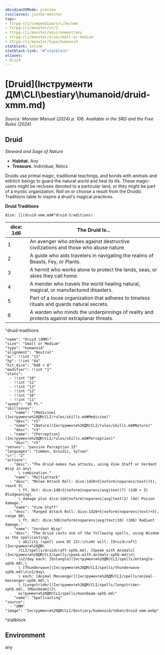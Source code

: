 ```yaml
---
obsidianUIMode: preview
cssclasses: json5e-monster
tags:
- ttrpg-cli/compendium/src/5e/xmm
- ttrpg-cli/monster/cr/2
- ttrpg-cli/monster/environment/any
- ttrpg-cli/monster/size/small-or-medium
- ttrpg-cli/monster/type/humanoid
statblock: inline
statblock-link: "#^statblock"
aliases:
- Druid
---
```

# [Druid](Інструменти ДМ\CLI\bestiary\humanoid/druid-xmm.md)
*Source: Monster Manual (2024) p. 106. Available in the <span title='Systems Reference Document (5.2)'>SRD</span> and the Free Rules (2024)*  

## Druid

*Steward and Sage of Nature*

- **Habitat.** Any  
- **Treasure.** Individual, Relics  

Druids use primal magic, traditional teachings, and bonds with animals and eldritch beings to guard the natural world and heal its ills. These magic-users might be recluses devoted to a particular land, or they might be part of a mystic organization. Roll on or choose a result from the Druidic Traditions table to inspire a druid's magical practices.

**Druid Traditions**

`dice: [](druid-xmm.md#^druid-traditions)`

| dice: 1d6 | The Druid Is... |
|-----------|-----------------|
| 1 | An avenger who strikes against destructive civilizations and those who abuse nature. |
| 2 | A guide who aids travelers in navigating the realms of Beasts, Fey, or Plants. |
| 3 | A hermit who works alone to protect the lands, seas, or skies they call home. |
| 4 | A mender who travels the world healing natural, magical, or manufactured disasters. |
| 5 | Part of a loose organization that adheres to timeless rituals and guards natural secrets. |
| 6 | A warden who minds the underpinnings of reality and protects against extraplanar threats. |
^druid-traditions

```statblock
"name": "Druid (XMM)"
"size": "Small or Medium"
"type": "humanoid"
"alignment": "Neutral"
"ac": !!int "13"
"hp": !!int "44"
"hit_dice": "8d8 + 8"
"modifier": !!int "1"
"stats":
  - !!int "10"
  - !!int "12"
  - !!int "13"
  - !!int "12"
  - !!int "16"
  - !!int "11"
"speed": "30 ft."
"skillsaves":
  - "name": "[Medicine](Інструменти%20ДМ/CLI/rules/skills.md#Medicine)"
    "desc": "+5"
  - "name": "[Nature](Інструменти%20ДМ/CLI/rules/skills.md#Nature)"
    "desc": "+3"
  - "name": "[Perception](Інструменти%20ДМ/CLI/rules/skills.md#Perception)"
    "desc": "+5"
"senses": "passive Perception 15"
"languages": "Common, Druidic, Sylvan"
"cr": "2"
"actions":
  - "desc": "The druid makes two attacks, using Vine Staff or Verdant Wisp in any\
      \ combination."
    "name": "Multiattack"
  - "desc": "Melee Attack Roll: dice:1d20+5|noform|noparens|text(+5), reach 5\
      \ ft. Hit: dice:1d8+3|noform|noparens|avg|text(7) (1d8 + 3) Bludgeoning\
      \ damage plus dice:1d4|noform|noparens|avg|text(2) (d4) Poison damage."
    "name": "Vine Staff"
  - "desc": "Ranged Attack Roll: dice:1d20+5|noform|noparens|text(+5), range 90\
      \ ft. Hit: dice:3d6|noform|noparens|avg|text(10) (3d6) Radiant damage."
    "name": "Verdant Wisp"
  - "desc": "The druid casts one of the following spells, using Wisdom as the spellcasting\
      \ ability (spell save DC 13):\n\nAt will: [Druidcraft](Інструменти%20ДМ\
      /CLI/spells/druidcraft-xphb.md), [Speak with Animals](Інструменти%20ДМ/CLI/spells/speak-with-animals-xphb.md)\n\
      \n2/day each: [Entangle](Інструменти%20ДМ/CLI/spells/entangle-xphb.md),\
      \ [Thunderwave](Інструменти%20ДМ/CLI/spells/thunderwave-xphb.md)\n\n1/day\
      \ each: [Animal Messenger](Інструменти%20ДМ/CLI/spells/animal-messenger-xphb.md),\
      \ [Longstrider](Інструменти%20ДМ/CLI/spells/longstrider-xphb.md), [Moonbeam](І\
      нструменти%20ДМ/CLI/spells/moonbeam-xphb.md)"
    "name": "Spellcasting"
"source":
  - "XMM"
"image": "Інструменти%20ДМ/CLI/bestiary/humanoid/token/druid-xmm.webp"
```
^statblock

## Environment

any